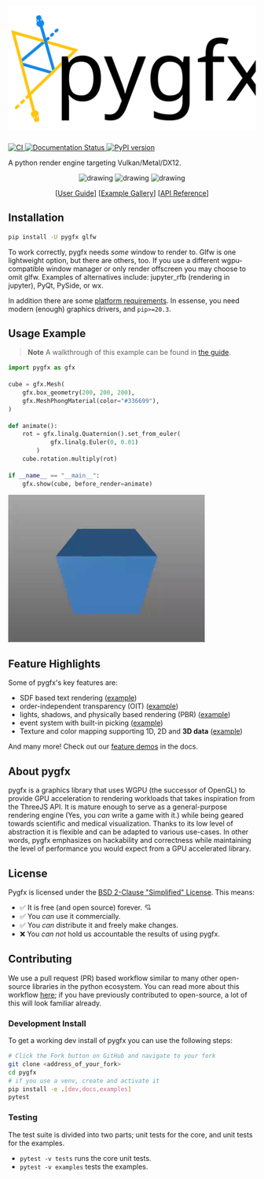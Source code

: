 <h1 align="center"><img src="docs/_static/pygfx_with_name.svg" width="600"/></h1>

[![CI ](https://github.com/pygfx/pygfx/workflows/CI/badge.svg)
](https://github.com/pygfx/pygfx/actions)
[![Documentation Status
](https://readthedocs.org/projects/pygfx/badge/?version=latest)
](https://pygfx.readthedocs.io/en/latest/?badge=latest)
[![PyPI version ](https://badge.fury.io/py/pygfx.svg)
](https://badge.fury.io/py/pygfx)

A python render engine targeting Vulkan/Metal/DX12.

<p align="center">
<img src="./docs/_static/readme_sponza.png" alt="drawing" width="200"/>
<img src="./docs/_static/readme_pbr_example.webp" alt="drawing" width="200"/>
<img src="./docs/_static/readme_torus_knot_wire.png" alt="drawing" width="200"/>
</p>
<p align="center">
[<a href="https://pygfx.readthedocs.io/en/latest/guide.html">User Guide</a>]
[<a href="https://pygfx.readthedocs.io/en/latest/_gallery/index.html">Example Gallery</a>]
[<a href="https://pygfx.readthedocs.io/en/latest/reference.html">API Reference</a>]
</p>

## Installation

```bash
pip install -U pygfx glfw
```

To work correctly, pygfx needs _some_ window to render to. Glfw is one
lightweight option, but there are others, too. If you use a different
wgpu-compatible window manager or only render offscreen you may choose to omit
glfw. Examples of alternatives include: jupyter_rfb (rendering in jupyter),
PyQt, PySide, or wx.

In addition there are some [platform
requirements](https://github.com/pygfx/wgpu-py#platform-requirements). In
essense, you need modern (enough) graphics drivers, and `pip>=20.3`.

## Usage Example

> **Note**
> A walkthrough of this example can be found in [the
> guide](https://pygfx.readthedocs.io/en/latest/guide.html#how-to-use-pygfx).

```python
import pygfx as gfx

cube = gfx.Mesh(
    gfx.box_geometry(200, 200, 200),
    gfx.MeshPhongMaterial(color="#336699"),
)

def animate():
    rot = gfx.linalg.Quaternion().set_from_euler(
            gfx.linalg.Euler(0, 0.01)
        )
    cube.rotation.multiply(rot)

if __name__ == "__main__":
    gfx.show(cube, before_render=animate)

```
<img src="./docs/_static/guide_rotating_cube.gif" alt="drawing" width="400"/>


## Feature Highlights
Some of pygfx's key features are:

- SDF based text rendering ([example](
  https://pygfx.readthedocs.io/en/latest/_gallery/feature_demo/text_contrast.html))
- order-independent transparency (OIT) ([example](
  https://pygfx.readthedocs.io/en/latest/_gallery/feature_demo/transparency2.html))
- lights, shadows, and physically based rendering (PBR) ([example](
  https://pygfx.readthedocs.io/en/latest/_gallery/feature_demo/pbr.html))
- event system with built-in picking ([example](
  https://pygfx.readthedocs.io/en/latest/_gallery/feature_demo/picking_points.html))
- Texture and color mapping supporting 1D, 2D and **3D data** ([example](
  https://pygfx.readthedocs.io/en/latest/_gallery/feature_demo/colormap_channels.html))


And many more! Check out our [feature demos](
https://pygfx.readthedocs.io/en/latest/_gallery/index.html) in the docs.

## About pygfx

pygfx is a graphics library that uses WGPU (the successor of OpenGL) to provide
GPU acceleration to rendering workloads that takes inspiration from the ThreeJS
API. It is mature enough to serve as a general-purpose rendering engine (Yes,
you _can_ write a game with it.) while being geared towards scientific and
medical visualization. Thanks to its low level of abstraction it is flexible and
can be adapted to various use-cases. In other words, pygfx emphasizes on
hackability and correctness while maintaining the level of performance you would
expect from a GPU accelerated library.

## License

Pygfx is licensed under the [BSD 2-Clause "Simplified" License](LICENSE). This means:

- :white_check_mark: It is free (and open source) forever. :cupid:
- :white_check_mark: You _can_ use it commercially.
- :white_check_mark: You _can_ distribute it and freely make changes.
- :x: You _can not_ hold us accountable the results of using pygfx.

## Contributing
We use a pull request (PR) based workflow similar to many other open-source
libraries in the python ecosystem. You can read more about this workflow
[here](https://docs.github.com/en/get-started/quickstart/github-flow);
if you have previously contributed to open-source, a lot of this will look
familiar already.

### Development Install
To get a working dev install of pygfx you can use the following steps:

```bash
# Click the Fork button on GitHub and navigate to your fork
git clone <address_of_your_fork>
cd pygfx
# if you use a venv, create and activate it
pip install -e .[dev,docs,examples]
pytest
```

### Testing

The test suite is divided into two parts; unit tests for the core, and unit
tests for the examples.

* `pytest -v tests` runs the core unit tests.
* `pytest -v examples` tests the examples.
